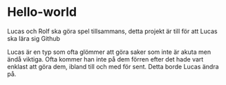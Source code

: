 # Hello-world
Lucas och Rolf ska göra spel tillsammans, detta projekt är till för att Lucas ska lära sig Github

Lucas är en typ som ofta glömmer att göra saker som inte är akuta men ändå viktiga. Ofta kommer han inte på dem förren efter det hade vart enklast att göra dem, ibland till och med för sent. Detta borde Lucas ändra på.
